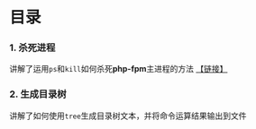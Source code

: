 # 目录

### 1. 杀死进程

讲解了运用`ps`和`kill`如何杀死**php-fpm**主进程的方法 [【链接】](./ps-kill.md)

### 2. 生成目录树

讲解了如何使用`tree`生成目录树文本，并将命令运算结果输出到文件